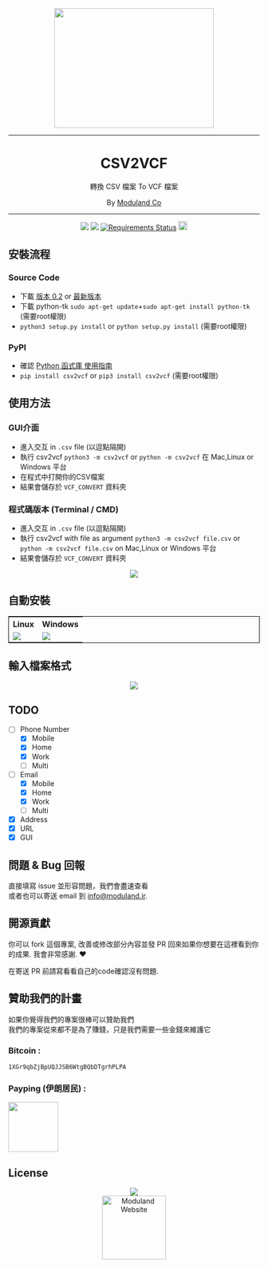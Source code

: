 <div align="center">
<img src="http://moduland.github.io/csv2vcf/images/logo.jpg" height=240px width=320px>
</div>

<hr/>


<div align="center">
<h1>CSV2VCF</h1>
	
<p>轉換 CSV 檔案 To VCF 檔案	</p>
<p>By <a href="www.moduland.com">Moduland Co</a></p>
</div>	
	
	

----------		

		


<div align="center">
	<a href="https://scrutinizer-ci.com/g/Moduland/csv2vcf/"><img src="https://scrutinizer-ci.com/g/Moduland/csv2vcf/badges/quality-score.png?b=master"></a>
	<a href="https://www.codacy.com/app/Sepand-HaghighiOrganization/csv2vcf?utm_source=github.com&amp;utm_medium=referral&amp;utm_content=Moduland/csv2vcf&amp;utm_campaign=Badge_Grade"><img src="https://api.codacy.com/project/badge/Grade/027746c2e5b24390aed377c6e5c678ba"/></a>
	<a href="https://requires.io/github/Moduland/csv2vcf/requirements/?branch=master"><img src="https://requires.io/github/Moduland/csv2vcf/requirements.svg?branch=master" alt="Requirements Status" /></a>
	<a href="https://badge.fury.io/py/csv2vcf"><img src="https://badge.fury.io/py/csv2vcf.svg" alt="PyPI version" height="18"></a>	
</div>



	


	
</hr>
</hr>

## 安裝流程
### Source Code
- 下載 [版本 0.2](https://github.com/moduland/csv2vcf/archive/v0.2.zip) or [最新版本 ](https://github.com/Moduland/csv2vcf/archive/master.zip)
- 下載 python-tk `sudo apt-get update`+`sudo apt-get install python-tk`  (需要root權限)
- `python3 setup.py install` or `python setup.py install`  (需要root權限)		 		

### PyPI


- 確認 [Python 函式庫 使用指南](https://packaging.python.org/installing/)     
- `pip install csv2vcf` or `pip3 install csv2vcf`  (需要root權限)							
			

## 使用方法					
### GUI介面
- 進入交互 in `.csv` file (以逗點隔開)
- 執行 csv2vcf `python3 -m csv2vcf` or `python -m csv2vcf` 在 Mac,Linux or Windows 平台
- 在程式中打開你的CSV檔案
- 結果會儲存於  `VCF_CONVERT` 資料夾
### 程式碼版本 (Terminal / CMD)
- 進入交互 in `.csv` file (以逗點隔開)
- 執行 csv2vcf with file as argument `python3 -m csv2vcf file.csv` or `python -m csv2vcf file.csv` on Mac,Linux or Windows 平台
- 結果會儲存於  `VCF_CONVERT` 資料夾
			

<div align="center">
<img src="http://moduland.github.io/csv2vcf/images/usage.gif">
</div>				
				
## 自動安裝				


<div align="center">
<table align="center" style="border:1px solid black;">
<tr>
<th>Linux</th>
<th>Windows</th>

</tr>

<tr>
<td><a href="https://travis-ci.org/Moduland/csv2vcf"><img src="https://travis-ci.org/Moduland/csv2vcf.svg?branch=master"></a></td>
<td> <a href="https://ci.appveyor.com/project/sepandhaghighi/csv2vcf"><img src="https://ci.appveyor.com/api/projects/status/10tg3do98auc5slo?svg=true"></a></td>

</tr>	

</table>

</div>	

			
## 輸入檔案格式

<div align="center">
<img src="http://moduland.github.io/csv2vcf/images/csv.png">
</div>					

 												
## TODO		

- [ ] Phone Number
  - [x] Mobile
  - [x] Home
  - [x] Work
  - [ ] Multi
- [ ] Email
  - [x] Mobile
  - [x] Home
  - [x] Work
  - [ ] Multi
- [x] Address
- [x] URL
- [x] GUI				

## 問題 & Bug 回報			

直接填寫 issue 並形容問題，我們會盡速查看			
或者也可以寄送 email 到 [info@moduland.ir](mailto:info@moduland.ir "info@moduland.ir"). 


## 開源貢獻			

你可以 fork 這個專案,  改善或修改部分內容並發 PR 回來如果你想要在這裡看到你的成果. 我會非常感謝. ❤️			

在寄送 PR 前請寫看看自己的code確認沒有問題. 
					
## 贊助我們的計畫									

如果你覺得我們的專案很棒可以贊助我們			
我們的專案從來都不是為了賺錢，只是我們需要一些金錢來維護它 

<h3>Bitcoin :</h3>					

```1XGr9qbZjBpUQJJSB6WtgBQbDTgrhPLPA```
				

<h3>Payping (伊朗居民) :</h3>

<a href="http://www.payping.net/sepandhaghighi" target="__blank"><img src="http://www.qpage.ir/images/payping.png" height=100px width=100px></a>

## License
<div align="center">
<a href="https://github.com/Moduland/csv2vcf/blob/master/LICENSE"><img src="https://img.shields.io/github/license/mashape/apistatus.svg"/></a>
<br/>
<a href="http://www.moduland.ir" target="_blank" title="Moduland Website"><img src="http://www.orangetool.ir/images/moduland.jpg" height="128px" width="128px" alt="Moduland Website"></a>

</div>



			

